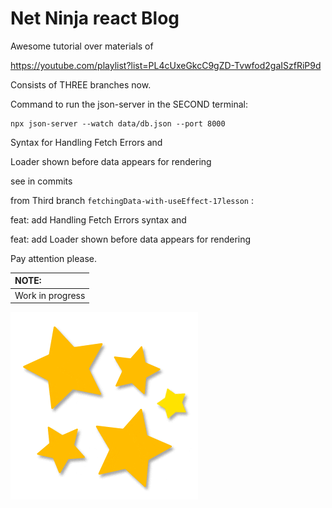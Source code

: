 # Net Ninja react Blog 

Awesome tutorial over materials of

https://youtube.com/playlist?list=PL4cUxeGkcC9gZD-Tvwfod2gaISzfRiP9d 

Consists of THREE branches now. 

Command to run the json-server in the SECOND terminal:

```
npx json-server --watch data/db.json --port 8000
```

Syntax for Handling Fetch Errors and

Loader shown before data appears for rendering

see in commits 

from Third branch `fetchingData-with-useEffect-17lesson` :

feat: add Handling Fetch Errors syntax  and

feat: add Loader shown before data appears for rendering

Pay attention please.

| NOTE: |
| :--- |
| Work in progress |

![](https://github.com/Hacking-NASSA-with-HTML/Array_iteration_cheatsheet/blob/main/star.gif)